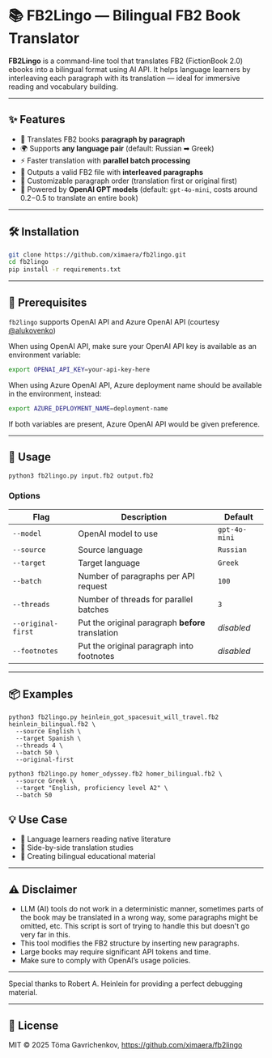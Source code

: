 # 📚 FB2Lingo — Bilingual FB2 Book Translator

**FB2Lingo** is a command-line tool that translates FB2 (FictionBook 2.0) ebooks into a bilingual format using AI API. It helps language learners by interleaving each paragraph with its translation — ideal for immersive reading and vocabulary building.

---

## ✨ Features

- 🔁 Translates FB2 books **paragraph by paragraph**
- 🌍 Supports **any language pair** (default: Russian ➡ Greek)
- ⚡ Faster translation with **parallel batch processing**
- 📄 Outputs a valid FB2 file with **interleaved paragraphs**
- 🔁 Customizable paragraph order (translation first or original first)
- 🧠 Powered by **OpenAI GPT models** (default: `gpt-4o-mini`, costs around $0.2-$0.5 to translate an entire book)

---

## 🛠 Installation

```bash
git clone https://github.com/ximaera/fb2lingo.git
cd fb2lingo
pip install -r requirements.txt
```

---

## 🔐 Prerequisites

`fb2lingo` supports OpenAI API and Azure OpenAI API (courtesy [@alukovenko](https://www.github.com/alukovenko))

When using OpenAI API, make sure your OpenAI API key is available as an environment variable:

```bash
export OPENAI_API_KEY=your-api-key-here
```

When using Azure OpenAI API, Azure deployment name should be available in the environment, instead:

```bash
export AZURE_DEPLOYMENT_NAME=deployment-name
```

If both variables are present, Azure OpenAI API would be given preference.

---

## 🚀 Usage

```
python3 fb2lingo.py input.fb2 output.fb2
```

### Options

| Flag               | Description                                        | Default          |
|--------------------|----------------------------------------------------|------------------|
| `--model`          | OpenAI model to use                                | `gpt-4o-mini`    |
| `--source`         | Source language                                    | `Russian`        |
| `--target`         | Target language                                    | `Greek`          |
| `--batch`          | Number of paragraphs per API request               | `100`            |
| `--threads`        | Number of threads for parallel batches             | `3`              |
| `--original-first` | Put the original paragraph **before** translation  | _disabled_       |
| `--footnotes`      | Put the original paragraph into footnotes          | _disabled_       |

---

## 📦 Examples

```
python3 fb2lingo.py heinlein_got_spacesuit_will_travel.fb2 heinlein_bilingual.fb2 \
  --source English \
  --target Spanish \
  --threads 4 \
  --batch 50 \
  --original-first
```

```
python3 fb2lingo.py homer_odyssey.fb2 homer_bilingual.fb2 \
  --source Greek \
  --target "English, proficiency level A2" \
  --batch 50
```

## 💡 Use Case

- 📘 Language learners reading native literature
- 📖 Side-by-side translation studies
- 📗 Creating bilingual educational material

---

## ⚠️ Disclaimer

- LLM (AI) tools do not work in a deterministic manner, sometimes parts of the book may be translated in a wrong way, some paragraphs might be omitted, etc. This script is sort of trying to handle this but doesn't go very far in this.
- This tool modifies the FB2 structure by inserting new paragraphs.
- Large books may require significant API tokens and time.
- Make sure to comply with OpenAI’s usage policies.

---

Special thanks to Robert A. Heinlein for providing a perfect debugging material.

---

## 📜 License

MIT © 2025 Töma Gavrichenkov, https://github.com/ximaera/fb2lingo
